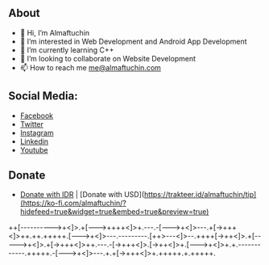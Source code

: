 ## About
- 👋 Hi, I’m Almaftuchin
- 👀 I’m interested in Web Development and Android App Development
- 🌱 I’m currently learning C++
- 💞️ I’m looking to collaborate on Website Development
- 📫 How to reach me me@almaftuchin.com

## Social Media:
- [Facebook](https://www.facebook.com/Almaftuchin)
- [Twitter](https://www.twitter.com/Almaftuchin)
- [Instagram](https://www.instagram.com/Almaftuchin)
- [Linkedin](https://www.linkedin.com/in/almaftuchin)
- [Youtube](https://www.youtube.com/Almaftuchin)

## Donate
- [Donate with IDR](https://trakteer.id/almaftuchin/tip) | [Donate with USD](https://trakteer.id/almaftuchin/tip](https://ko-fi.com/almaftuchin/?hidefeed=true&widget=true&embed=true&preview=true)
<!---
almaftuchin/almaftuchin is a ✨ special ✨ repository because its `README.md` (this file) appears on your GitHub profile.
You can click the Preview link to take a look at your changes.
--->

++[---------->+<]>.+[--->++++<]>+.---.-[--->+<]>---.+[->+++<]>++.++.+++++.[--->+<]>---.---------.[++>---<]>--.++++[->++<]>.+[----->+<]>.+[->+++<]>++.---.-[->+++<]>.[->++<]>+.[--->+<]>+.+.------------.+++++.-[--->+<]>---.+.+[->+++<]>+.+++++.+.+++++.
